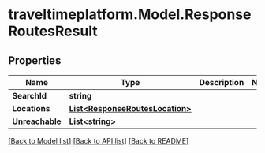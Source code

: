 # traveltimeplatform.Model.ResponseRoutesResult
## Properties

Name | Type | Description | Notes
------------ | ------------- | ------------- | -------------
**SearchId** | **string** |  | 
**Locations** | [**List&lt;ResponseRoutesLocation&gt;**](ResponseRoutesLocation.md) |  | 
**Unreachable** | **List&lt;string&gt;** |  | 

[[Back to Model list]](../README.md#documentation-for-models) [[Back to API list]](../README.md#documentation-for-api-endpoints) [[Back to README]](../README.md)

